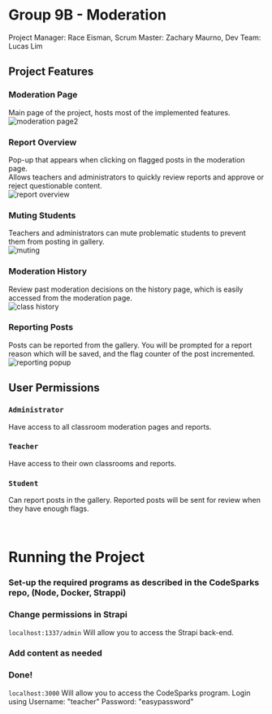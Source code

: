 # Group 9B - Moderation

Project Manager: Race Eisman, Scrum Master: Zachary Maurno, Dev Team: Lucas Lim

## Project Features

### Moderation Page

Main page of the project, hosts most of the implemented features. <br/>
![moderation page2](https://github.com/NineBCen3031/diamond-project13-9B/assets/93298664/e8a256ab-ca92-47ae-a6d4-659920df57cd)

### Report Overview
Pop-up that appears when clicking on flagged posts in the moderation page. <br/>
Allows teachers and administrators to quickly review reports and approve or reject questionable content.  <br/>
![report overview](https://github.com/NineBCen3031/diamond-project13-9B/assets/93298664/5aa9e083-35c2-4e98-bb39-9f15ac8f0c7d)

### Muting Students
Teachers and administrators can mute problematic students to prevent them from posting in gallery.  <br/>
![muting](https://github.com/NineBCen3031/diamond-project13-9B/assets/93298664/ac0f720b-797a-4555-a7b4-62b23f8e07c2)

### Moderation History
Review past moderation decisions on the history page, which is easily accessed from the moderation page. <br/>
![class history](https://github.com/NineBCen3031/diamond-project13-9B/assets/93298664/a66cc37d-bc2f-4445-9e56-4338f2eeac9e)

### Reporting Posts
Posts can be reported from the gallery. You will be prompted for a report reason which will be saved, and the flag counter of the post incremented. <br/>
![reporting popup](https://github.com/NineBCen3031/diamond-project13-9B/assets/93298664/931ffb22-d720-4902-a198-5f8825b2b65a)


## User Permissions

### `Administrator` 
Have access to all classroom moderation pages and reports.

### `Teacher`
Have access to their own classrooms and reports.

### `Student`
Can report posts in the gallery. Reported posts will be sent for review when they have enough flags.


<br/>

# Running the Project

  ### Set-up the required programs as described in the CodeSparks repo, (Node, Docker, Strappi)

  ### Change permissions in Strapi
  `localhost:1337/admin` Will allow you to access the Strapi back-end. 

  ### Add content as needed

  ### Done!
  `localhost:3000` Will allow you to access the CodeSparks program. 
  Login using Username: "teacher" Password: "easypassword"
  


